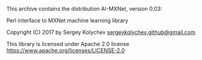 This archive contains the distribution AI-MXNet,
version 0.03:

  Perl interface to MXNet machine learning library

Copyright (C) 2017 by Sergey Kolychev <sergeykolychev.github@gmail.com>

This library is licensed under Apache 2.0 license https://www.apache.org/licenses/LICENSE-2.0

